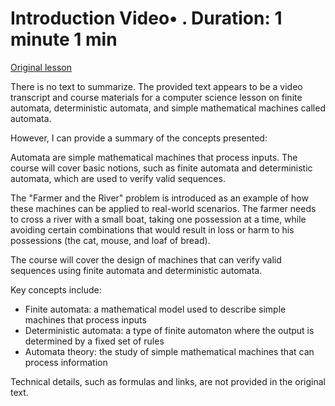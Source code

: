 # Introduction Video• . Duration: 1 minute 1 min

[Original lesson](https://www.coursera.org/learn/uol-fundamentals-of-computer-science/lecture/Nc4u4/introduction)

There is no text to summarize. The provided text appears to be a video transcript and course materials for a computer science lesson on finite automata, deterministic automata, and simple mathematical machines called automata.

However, I can provide a summary of the concepts presented:

Automata are simple mathematical machines that process inputs. The course will cover basic notions, such as finite automata and deterministic automata, which are used to verify valid sequences.

The "Farmer and the River" problem is introduced as an example of how these machines can be applied to real-world scenarios. The farmer needs to cross a river with a small boat, taking one possession at a time, while avoiding certain combinations that would result in loss or harm to his possessions (the cat, mouse, and loaf of bread).

The course will cover the design of machines that can verify valid sequences using finite automata and deterministic automata.

Key concepts include:

* Finite automata: a mathematical model used to describe simple machines that process inputs
* Deterministic automata: a type of finite automaton where the output is determined by a fixed set of rules
* Automata theory: the study of simple mathematical machines that can process information

Technical details, such as formulas and links, are not provided in the original text.

